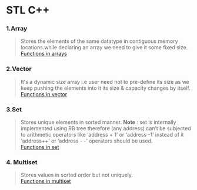 # STL C++

### 1.Array
>Stores the elements of the same datatype in contiguous memory locations.while declaring an array we need to give it some fixed size.<br>
   [Functions in arrays](https://www.studytonight.com/cpp/stl/stl-container-array)
### 2.Vector
> It's a dynamic size array i.e user need not to pre-define its size as we keep pushing the elements into it its size & capacity changes by itself.<br>
 [Functions in vector](https://takeuforward.org/c/vector-in-c-stl/)

### 3.Set
> Stores unique elements in sorted manner.
   **Note** : set is internally implemented using RB tree therefore (any address) can’t be subjected to arithmetic operators like ‘address + 1’
   or ‘address -1’ instead of it ‘address++’ or ‘address - -’ operators should be used.<br>
   [Functions in set](https://takeuforward.org/c/set-in-c-stl/)
 
### 4. Multiset 
 > Stores values in sorted order but not uniquely.<br>
 [Functions in multiset](https://takeuforward.org/c/c-stl/multiset-in-c-stl/)

